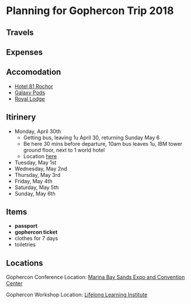 # Planning for Gophercon Trip 2018

## Travels

## Expenses

## Accomodation

- [Hotel 81 Rochor](https://www.booking.com/searchresults.en-gb.html?aid=311984;label=fac419jc-hotel-en-sg-81Nrochor-unspec-my-com-L%3Aen-O%3AosSx-B%3Achrome-N%3AXX-S%3Abo-U%3Aao-H%3As;sid=4ce004ef89041c6303e7640f66b91d35;checkin=2018-04-30;checkout=2018-05-06;city=-73635;highlighted_hotels=175623;hlrd=with_av;keep_landing=1;redirected=1;source=hotel&)
- [Galaxy Pods](https://www.booking.com/searchresults.en-gb.html?aid=311984;label=fac419jc-hotel-en-sg-galaxyNpodsNchinatown-unspec-my-com-L%3Aen-O%3AosSx-B%3Achrome-N%3AXX-S%3Abo-U%3Aao-H%3As;sid=4ce004ef89041c6303e7640f66b91d35;checkin=2018-04-30;checkout=2018-05-06;city=-73635;highlighted_hotels=2840857;hlrd=with_av;keep_landing=1;redirected=1;source=hotel&#hotelTmpl)
- [Royal Lodge](https://www.booking.com/searchresults.en-gb.html?aid=311984;label=fac419jc-hotel-en-sg-burrowNhostelNpagoda-unspec-my-com-L%3Aen-O%3AosSx-B%3Achrome-N%3AXX-S%3Abo-U%3Aao-H%3As;sid=4ce004ef89041c6303e7640f66b91d35;checkin=2018-04-30;checkout=2018-05-06;city=-73635;highlighted_hotels=1440755;hlrd=with_av;keep_landing=1;redirected=1;source=hotel&#hotelTmpl)

## Itirinery

- Monday, April 30th
  - Getting bus, leaving 1u April 30, returning Sunday May 6
  - Be here 30 mins before departure, 10am bus leaves 1u, IBM tower ground floor, next to 1 world hotel
  - Location [here](https://www.google.com/maps/place/PJ+208+One+Utama+Bus+Terminal,+Central+Park+Avenue/@3.151525,101.6111043,17z/data=!4m8!1m2!2m1!1s1+Utama+Shopping+Centre+(1U+Bus+Terminal)!3m4!1s0x31cc4ed5739966d9:0x15c65ed6eeec3706!8m2!3d3.151525!4d101.613293)
- Tuesday, May 1st
- Wednesday, May 2nd
- Thursday, May 3rd
- Friday, May 4th
- Saturday, May 5th
- Sunday, May 6th


## Items

- **passport**
- **gophercon ticket**
- clothes for 7 days
- toiletries

## Locations

Gophercon Conference Location: [Marina Bay Sands Expo and Convention Center](https://web.facebook.com/pages/Marina-Bay-Sands-Expo-and-Convention-Center/260182121080938?fref=mentions)

Gophercon Workshop Location: [Lifelong Learning Institute](https://web.facebook.com/LLISG/?fref=mentions)

